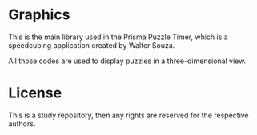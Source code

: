 # Graphics

This is the main library used in the Prisma Puzzle Timer, which is a speedcubing application created by Walter Souza.

All those codes are used to display puzzles in a three-dimensional view.

# License
This is a study repository, then any rights are reserved for the respective authors.